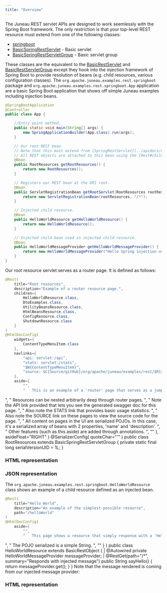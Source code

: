 ```yaml
---
title: "Overview"
---
```


The Juneau REST servlet APIs are designed to work seemlessly with the Spring Boot framework.
The only restriction is that your top-level REST resource must extend from one of the following classes:
- [springboot](../apidocs/org/apache/juneau/rest/springboot.html)
- [BasicSpringRestServlet](../apidocs/org/apache/juneau/rest/springboot/BasicSpringRestServlet.html) - Basic servlet
- [BasicSpringRestServletGroup](../apidocs/org/apache/juneau/rest/springboot/BasicSpringRestServletGroup.html) - Basic servlet group

These classes are the equivalent to the [BasicRestServlet](../apidocs/org/apache/juneau/rest/servlet/BasicRestServlet.html) and [BasicRestServletGroup](../apidocs/org/apache/juneau/rest/servlet/BasicRestServletGroup.html) except they hook into the injection framework of Spring Boot to provide resolution of beans (e.g.
child resources, various configuration classes).
The `org.apache.juneau.examples.rest.springboot` package and `org.apache.juneau.examples.rest.springboot.App` application are a basic Spring Boot application that shows off simple Juneau examples including injection beans.

```java
@SpringBootApplication
@Controller
public class App {

    //Entry point method.
    public static void main(String[] args) {
        new SpringApplicationBuilder(App.class).run(args);
    }

    // Our root REST bean.
    // Note that this must extend from [SpringRestServlet](../apidocs/org/apache/juneau/rest/springboot/SpringRestServlet.html) to allow use of injection.
    // All REST objects are attached to this bean using the [Rest#children()](../apidocs/org/apache/juneau/rest/annotation/Rest.html#children()) annotation.
    @Bean
    public RootResources getRootResources() {
        return new RootResources();
    }

    // Registers our REST bean at the URI root.
    @Bean
    public ServletRegistrationBean getRootServlet(RootResources rootResources) {
        return new ServletRegistrationBean(rootResources, "/*");
    }

    // Injected child resource.
    @Bean
    public HelloWorldResource getHelloWorldResource() {
        return new HelloWorldResource();
    }

    // Injected child bean used in injected child resource.
    @Bean
    public HelloWorldMessageProvider getHelloWorldMessageProvider() {
        return new HelloWorldMessageProvider("Hello Spring injection user!");
    }
}
```


Our root resource servlet serves as a router page.
It is defined as follows:

```java
@Rest(
    title="Root resources",
    description="Example of a router resource page.",
    children={
        HelloWorldResource.class,
        DtoExamples.class,
        UtilityBeansResource.class,
        HtmlBeansResource.class,
        ConfigResource.class,
        ShutdownResource.class
    }
)
@HtmlDocConfig(
    widgets={
        ContentTypeMenuItem.class
    },
    navlinks={
        "api: servlet:/api",
        "stats: servlet:/stats",
        "$W{ContentTypeMenuItem}",
        "source: $C{Source/gitHub}/org/apache/juneau/examples/rest/$R{servletClassSimple}.java"
    },
    aside={
        "",
        "	This is an example of a 'router' page that serves as a jumping-off point to child resources.
```


", " Resources can be nested arbitrarily deep through router pages.
", " Note the API link provided that lets you see the generated swagger doc for this page.
", " Also note the STATS link that provides basic usage statistics.
", " Also note the SOURCE link on these pages to view the source code for the page.
", " All content on pages in the UI are serialized POJOs.
In this case, it's a serialized array of beans with 2 properties, 'name' and 'description'.
", " Other features (such as this aside) are added through annotations.
", "" \}, asideFloat="RIGHT" ) @SerializerConfig( quoteChar="'" ) public class RootResources extends BasicSpringRestServletGroup \{ private static final long serialVersionUID = 1L; \}
### HTML representation
### JSON representation

The `org.apache.juneau.examples.rest.springboot.HelloWorldResource` class shows an example of a child resource defined as an injected bean.

```java
@Rest(
    title="Hello World",
    description="An example of the simplest-possible resource",
    path="/helloWorld"
)
@HtmlDocConfig(
    aside={
        "",
        "	This page shows a resource that simply response with a 'Hello world!' message
```


", " The POJO serialized is a simple String.
", "" \} ) public class HelloWorldResource extends BasicRestObject \{ |		@Autowired private HelloWorldMessageProvider messageProvider; |		@RestGet(path="/*", summary="Responds with injected message") public String sayHello() \{ return messageProvider.get(); \} \} Note that the message rendered is coming from our injected message provider:
### HTML representation
